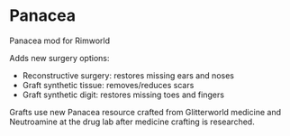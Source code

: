# Panacea
Panacea mod for Rimworld

Adds new surgery options:

- Reconstructive surgery: restores missing ears and noses
- Graft synthetic tissue: removes/reduces scars
- Graft synthetic digit: restores missing toes and fingers

Grafts use new Panacea resource crafted from Glitterworld medicine and Neutroamine at the drug lab after medicine crafting is researched.